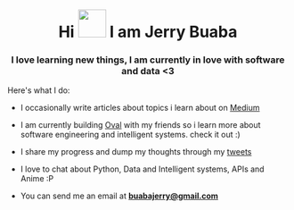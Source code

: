 
<h1 align="center">Hi <img src="https://raw.githubusercontent.com/MartinHeinz/MartinHeinz/master/wave.gif" width="50px"> I am Jerry Buaba</h1>
<h3 align="center">I love learning new things, I am currently in love with software and data <3 </h3>

Here's what I do:


- I occasionally write articles about topics i learn about on [Medium](https://buabajerry.medium.com)

- I am currently building [Oval](https://oval.so) with my friends so i learn more about software engineering and intelligent systems. check it out :)

- I share my progress and dump my thoughts through my [tweets](https://twitter.com/jbuaba_)

- I love to chat about Python, Data and Intelligent systems, APIs and Anime :P

- You can send me an email at **buabajerry@gmail.com**



<!--
## GitHub Stats
Hello, I am Jerry Buaba. I am interested in building data and intelligent systems.
[![Jerry's GitHub stats](https://github-readme-stats.vercel.app/api?username=buabaj&count_private=true&show_icons=true&theme=synthwave&hide=contribs&hide_rank=true)](https://github.com/buabaj)

[![Top Langs](https://github-readme-stats.vercel.app/api/top-langs/?username=buabaj&hide=html&langs_count=7&layout=compact)](https://github.com/buabaj)

## Reach me here
<a href="https://twitter.com/buabaj_" target="_blank">
  <img src="https://github.com/buabaj/buabaj/blob/master/twitter.svg?raw=true" alt="My Twitter Profile" height="35" width="35">
</a>
<a href="https://medium.com/@buabajerry" target="_blank">
  <img src="https://github.com/buabaj/buabaj/blob/master/medium.svg?raw=true" alt="My Medium Profile" height="35" width="35">
</a>
<a href="https://www.linkedin.com/in/jerry-buaba-768351172/" target="_blank">
  <img src="https://github.com/buabaj/buabaj/blob/master/linkedin.svg?raw=true" alt="My LinkedIn Profile" height="35" width="35">
</a>
<a href="https://web.facebook.com/profile.php?id=100015436720508" target="_blank">
  <img src="https://github.com/buabaj/buabaj/blob/master/facebook.svg?raw=true" alt="My Facebook Profile" height="35" width="35">
</a>

## Do you want to discuss Volunteer Task or any other Offer?
* Mail: [buabajerry@gmail.com](mailto:buabajerry@gmail.com)
-->







